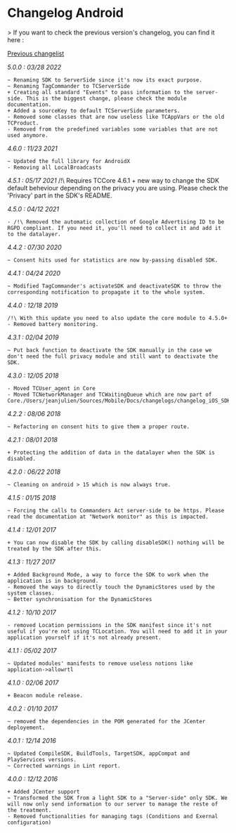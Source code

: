 Changelog Android
=================

<div class="warning"></div>
>  If you want to check the previous version's changelog, you can find it here :

[Previous changelist](../res/changelog_Android_3.md)

*5.0.0 : 03/28 2022*

	~ Renaming SDK to ServerSide since it's now its exact purpose.
	~ Renaming TagCommander to TCServerSide
	+ Creating all standard "Events" to pass information to the server-side. This is the biggest change, please check the module documentation.
	+ Added a sourceKey to default TCServerSide parameters.
	- Removed some classes that are now useless like TCAppVars or the old TCProduct.
	- Removed from the predefined variables some variables that are not used anymore.

*4.6.0 : 11/23 2021*

	~ Updated the full library for AndroidX
	- Removing all LocalBroadcasts


*4.5.1 : 05/17 2021*
	/!\ Requires TCCore 4.6.1
	+ new way to change the SDK default beheviour depending on the privacy you are using. Please check the 'Privacy' part in the SDK's README.

*4.5.0 : 04/12 2021*

	- /!\ Removed the automatic collection of Google Advertising ID to be RGPD compliant. If you need it, you'll need to collect it and add it to the datalayer.

*4.4.2 : 07/30 2020*

	~ Consent hits used for statistics are now by-passing disabled SDK.

*4.4.1 : 04/24 2020*

	~ Modified TagCommander's activateSDK and deactivateSDK to throw the corresponding notification to propagate it to the whole system.

*4.4.0 : 12/18 2019*

	/!\ With this update you need to also update the core module to 4.5.0+
	- Removed battery monitoring.

*4.3.1 : 02/04 2019*

	~ Put back function to deactivate the SDK manually in the case we don't need the full privacy module and still want to deactivate the SDK.

*4.3.0 : 12/05 2018*

	- Moved TCUser_agent in Core
	- Moved TCNetworkManager and TCWaitingQueue which are now part of Core./Users/jeanjulien/Sources/Mobile/Docs/changelogs/changelog_iOS_SDK.md

*4.2.2 : 08/06 2018*

	~ Refactoring on consent hits to give them a proper route.

*4.2.1 : 08/01 2018*

	+ Protecting the addition of data in the datalayer when the SDK is disabled.

*4.2.0 : 06/22 2018*

	~ Cleaning on android > 15 which is now always true.

*4.1.5 : 01/15 2018*

	~ Forcing the calls to Commanders Act server-side to be https. Please read the documentation at "Network monitor" as this is impacted.

*4.1.4 : 12/01 2017*

	+ You can now disable the SDK by calling disableSDK() nothing will be treated by the SDK after this.

*4.1.3 : 11/27 2017*

	+ Added Background Mode, a way to force the SDK to work when the application is in background.
	- Removed the ways to directly touch the DynamicStores used by the system classes.
	~ Better synchronisation for the DynamicStores

*4.1.2 : 10/10 2017*

	- removed Location permissions in the SDK manifest since it's not useful if you're not using TCLocation. You will need to add it in your application yourself if it's not already present.

*4.1.1 : 05/02 2017*

	~ Updated modules' manifests to remove useless notions like application->allowrtl

*4.1.0 : 02/06 2017*

	+ Beacon module release.

*4.0.2 : 01/10 2017*

	~ removed the dependencies in the POM generated for the JCenter deployement.

*4.0.1 : 12/14 2016*

	~ Updated CompileSDK, BuildTools, TargetSDK, appCompat and PlayServices versions.
	~ Corrected warnings in Lint report.

*4.0.0 : 12/12 2016*

    + Added JCenter support
    ~ Transformed the SDK from a light SDK to a "Server-side" only SDK. We will now only send information to our server to manage the reste of the treatment.
    - Removed functionalities for managing tags (Conditions and Exernal configuration)
